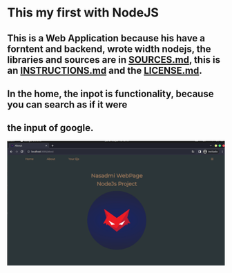 # This my first with NodeJS

## This is a Web Application because his have a forntent and backend, wrote width nodejs, the libraries and sources are in [SOURCES.md](SOURCES.md), this is an [INSTRUCTIONS.md](INSTRUCTIONS.md) and the [LICENSE.md](LICENSE.md). 

## In the home, the inpot is functionality, because you can search as if it were
## the input of google.

![finally_result](finally_result.png)